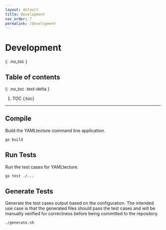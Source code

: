 ```yaml
---
layout: default
title: Development
nav_order: 7
permalink: /development
---
```


# Development
{: .no_toc }

## Table of contents
{: .no_toc .text-delta }

1. TOC
{:toc}

---

## Compile

Build the YAMLtecture command line application.

```bash
go build
```

## Run Tests

Run the test cases for YAMLtecture.

```bash
go test ./...
```

## Generate Tests

Generate the test cases output based on the configuration. The intended use case is that the generated files should pass the test cases and will be manually verified for correctness before being committed to the repository.

```bash
./generate.sh
```
